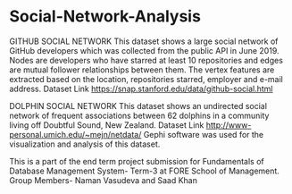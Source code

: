 # Social-Network-Analysis

GITHUB SOCIAL NETWORK
This dataset shows a large social network of GitHub developers which was collected from the public API in June 2019. Nodes are developers who have starred at least 10 repositories and edges are mutual follower relationships between them. The vertex features are extracted based on the location, repositories starred, employer and e-mail address.
Dataset Link https://snap.stanford.edu/data/github-social.html



DOLPHIN SOCIAL NETWORK
This dataset shows an undirected social network of frequent associations between 62 dolphins in a community living off Doubtful Sound, New Zealand.
Dataset Link http://www-personal.umich.edu/~mejn/netdata/
Gephi software was used for the visualization and analysis of this dataset.



This is a part of the end term project submission for Fundamentals of Database Management System- Term-3 at FORE School of Management.
Group Members- Naman Vasudeva and Saad Khan
